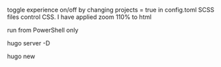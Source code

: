 toggle experience on/off by changing projects = true in config.toml
SCSS files control CSS. I have applied zoom 110% to html

run from PowerShell only

hugo server -D

hugo new <PATH>